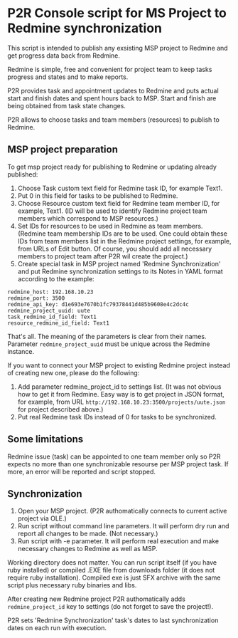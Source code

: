 # P2R Console script for MS Project to Redmine synchronization

This script is intended to publish any exsisting MSP project to Redmine and get progress data back from Redmine.

Redmine is simple, free and convenient for project team to keep tasks progress and states and to make reports.

P2R provides task and appointment updates to Redmine and puts actual start and finish dates and spent hours back to MSP.
Start and finish are being obtained from task state changes.

P2R allows to choose tasks and team members (resources) to publish to Redmine. 

## MSP project preparation

To get msp project ready for publishing to Redmine or updating already published:
1. Choose Task custom text field for Redmine task ID, for example Text1.
2. Put 0 in this field for tasks to be published to Redmine.
3. Choose Resource custom text field for Redmine team member ID, for example, Text1. 
(ID will be used to identify Redmine project team members which correspond to MSP resources.)
4. Set IDs for resources to be used in Redmine as team members.
(Redmine team membership IDs are to be used. One could obtain these IDs from team members list in the Redmine project settings, for example, from URLs of Edit button. Of course, you should add all necessary members to project team after P2R wil create the project.)
5. Create special task in MSP project named 'Redmine Synchronization' and put Redmine synchronization 
settings to its Notes in YAML format according to the example:

<pre><code>redmine_host: 192.168.10.23
redmine_port: 3500
redmine_api_key: d1e693e7670b1fc79378441d485b9608e4c2dc4c
redmine_project_uuid: uute
task_redmine_id_field: Text1
resource_redmine_id_field: Text1
</code></pre>

That's all. The meaning of the parameters is clear from their names. Parameter `redmine_project_uuid` must be unique across the Redmine instance.

If you want to connect your MSP project to existing Redmine project instead of creating new one, please do the following:

1. Add parameter redmine_project_id to settings list. 
(It was not obvious how to get it from Redmine. Easy way is to get project in JSON format, for example, from URL `http://192.168.10.23:3500/projects/uute.json` for project described above.)
2. Put real Redmine task IDs instead of 0 for tasks to be synchronized.

## Some limitations

Redmine issue (task) can be appointed to one team member only so P2R expects no more than one synchronizable resourse per MSP project task. If more, an error will be reported and script stopped.

## Synchronization

1. Open your MSP project. (P2R authomatically connects to current active project via OLE.)
2. Run script without command line parameters. It will perform dry run and report all changes to be made. (Not necessary.)
3. Run script with -e parameter. It will perform real execution and make necessary changes to Redmine as well as MSP. 

Working directory does not matter. You can run script itself (if you have ruby installed) or compiled .EXE file from downloads folder 
(it does not require ruby installation). Compiled exe is just SFX archive with the same script plus necessary ruby binaries and libs.

After creating new Redmine project P2R authomatically adds `redmine_project_id` key to settings (do not forget to save the project!).

P2R sets 'Redmine Synchronization' task's dates to last synchronization dates on each run with execution. 
